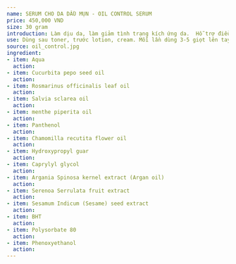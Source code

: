 ```yaml
---
name: SERUM CHO DA DẦU MỤN - OIL CONTROL SERUM
price: 450,000 VND
size: 30 gram
introduction: Làm dịu da, làm giảm tình trạng kích ứng da.  Hỗ trợ điều trị mụn trứng da, bí tắc lỗ chân lông, da bị dị ứng mỹ phẩm. Cân bằng độ ẩm, giúp điều tiết lượng dầu, đưa da trở về trạng thái cân bằng.  Làm giảm tiết bã nhờn, se khít lỗ chân lông, cải thiện tình trạng sần sùi trên bề mặt da. Hồi phục da sau mụn, dị ứng, mẩn ngứa.
use: Dùng sau toner, trước lotion, cream. Mỗi lần dùng 3-5 giọt lên tay, vỗ đều lên mặt cho thấm hết. Có thể dùng 20-30 giọt xoa đẫm lên da, leave-in như một dạng mặt nạ để hồi phục da sau dị ứng, mẩn ngứa.
source: oil_control.jpg
ingredient:
- item: Aqua
  action:
- item: Cucurbita pepo seed oil
  action:
- item: Rosmarinus officinalis leaf oil
  action:
- item: Salvia sclarea oil
  action:
- item: menthe piperita oil
  action:
- item: Panthenol
  action:
- item: Chamomilla recutita flower oil
  action:
- item: Hydroxypropyl guar
  action:
- item: Caprylyl glycol
  action:
- item: Argania Spinosa kernel extract (Argan oil)
  action:
- item: Serenoa Serrulata fruit extract
  action:
- item: Sesamum Indicum (Sesame) seed extract
  action:
- item: BHT
  action:
- item: Polysorbate 80
  action:
- item: Phenoxyethanol
  action:
---
```


